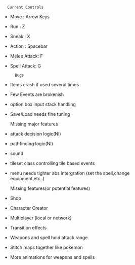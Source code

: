       Current Controls
- Move : Arrow Keys
- Run : Z
- Sneak : X
- Action : Spacebar
- Melee Attack: F
- Spell Attack: G

        Bugs
 - Items crash if used several times
 - Few Events are brokenish      
 - option box input stack handling
 - Save/Load needs fine tuning

    Missing major features
 - attack decision logic(NI)
 - pathfinding logic(NI)
 - sound
 - tileset class controlling tile based events
 - menu needs tighter abs intergration (set the spell,change equipment,etc..)

   Missing features(or potential features)
  - Shop
  - Character Creator
  - Multiplayer (local or network)
  - Transition effects
  - Weapons and spell hold attack range
  - Stitch maps together like pokemon
  - More animations for weapons and spells